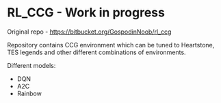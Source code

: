 # RL_CCG - Work in progress

Original repo - https://bitbucket.org/GospodinNoob/rl_ccg

Repository contains CCG environment which can be tuned to Heartstone, TES legends and other different combinations of environments.

Different models:
* DQN
* A2C
* Rainbow

